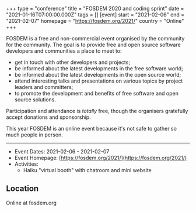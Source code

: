 +++
type = "conference"
title = "FOSDEM 2020 and coding sprint"
date = "2021-01-16T07:00:00.000Z"
tags = []
[event]
start = "2021-02-06"
end = "2021-02-07"
homepage = "https://fosdem.org/2021/"
country = "Online"
+++

FOSDEM is a free and non-commercial event organised by the community for the community. The goal is to provide free and open source software developers and communities a place to meet to:

* get in touch with other developers and projects;
* be informed about the latest developments in the free software world;
* be informed about the latest developments in the open source world;
* attend interesting talks and presentations on various topics by project leaders and committers;
* to promote the development and benefits of free software and open source solutions.


Participation and attendance is *totally* free, though the organisers gratefully accept donations and sponsorship.

This year FOSDEM is an online event because it's not safe to gather so much people in person.

---

* Event Dates: 2021-02-06 - 2021-02-07
* Event Homepage: [https://fosdem.org/2021/](https://fosdem.org/2021/)
* Activities:
  * Haiku "virtual booth" with chatroom and mini website


## Location

Online at fosdem.org

